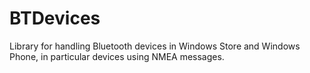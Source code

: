 BTDevices
=========

Library for handling Bluetooth devices in Windows Store and Windows Phone, in particular devices using NMEA messages.
